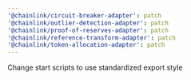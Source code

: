 ```yaml
---
'@chainlink/circuit-breaker-adapter': patch
'@chainlink/outlier-detection-adapter': patch
'@chainlink/proof-of-reserves-adapter': patch
'@chainlink/reference-transform-adapter': patch
'@chainlink/token-allocation-adapter': patch
---
```


Change start scripts to use standardized export style
